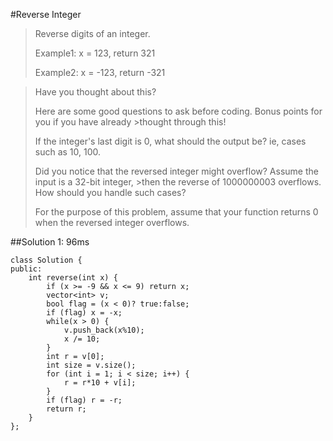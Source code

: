 #Reverse Integer
>Reverse digits of an integer.
>
>Example1: x = 123, return 321
>
>Example2: x = -123, return -321
>

>Have you thought about this?
>
>Here are some good questions to ask before coding. Bonus points for you if you have already >thought through this!
>
>If the integer's last digit is 0, what should the output be? ie, cases such as 10, 100.
>
>Did you notice that the reversed integer might overflow? Assume the input is a 32-bit integer, >then the reverse of 1000000003 overflows. How should you handle such cases?
>
>For the purpose of this problem, assume that your function returns 0 when the reversed integer overflows.

##Solution 1: 96ms
```
class Solution {
public:
    int reverse(int x) {
        if (x >= -9 && x <= 9) return x;
        vector<int> v;
        bool flag = (x < 0)? true:false;
        if (flag) x = -x;
        while(x > 0) {
            v.push_back(x%10);
            x /= 10;
        }
        int r = v[0];
        int size = v.size();
        for (int i = 1; i < size; i++) {
            r = r*10 + v[i];
        }
        if (flag) r = -r;
        return r;
    }
};
```
